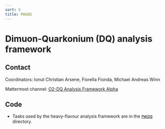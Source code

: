 ```yaml
---
sort: 5
title: PWGDQ
---
```


# Dimuon-Quarkonium (DQ) analysis framework

## Contact

Coordinators: Ionut Christian Arsene, Fiorella Fionda, Michael Andreas Winn

Mattermost channel: [O2-DQ Analysis Framework Alpha](https://mattermost.web.cern.ch/alice/channels/o2-dq-analysis-framework-alpha)

## Code

* Tasks used by the heavy-flavour analysis framework are in the
[`PWGDQ`](https://github.com/AliceO2Group/O2Physics/tree/master/PWGDQ) directory.
